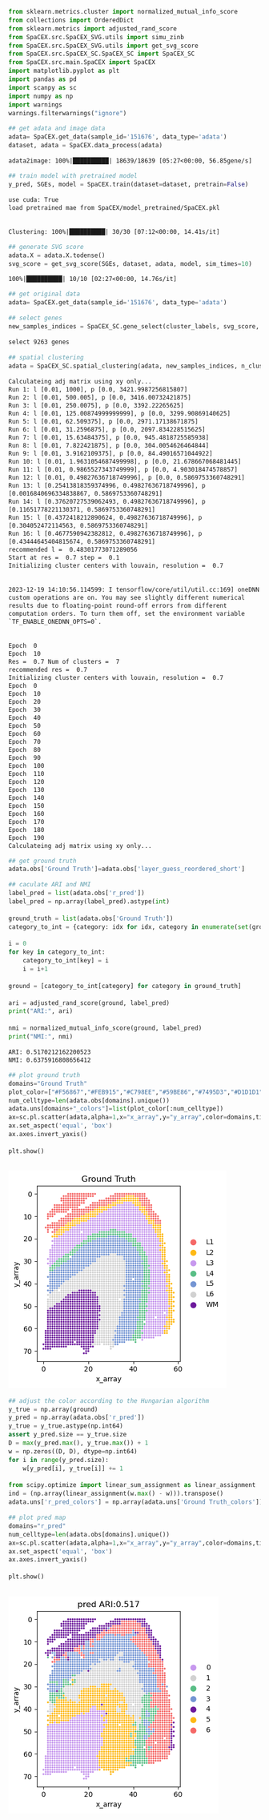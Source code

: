 ```python
from sklearn.metrics.cluster import normalized_mutual_info_score
from collections import OrderedDict
from sklearn.metrics import adjusted_rand_score
from SpaCEX.src.SpaCEX_SVG.utils import simu_zinb
from SpaCEX.src.SpaCEX_SVG.utils import get_svg_score
from SpaCEX.src.SpaCEX_SC.SpaCEX_SC import SpaCEX_SC
from SpaCEX.src.main.SpaCEX import SpaCEX
import matplotlib.pyplot as plt
import pandas as pd
import scanpy as sc
import numpy as np
import warnings
warnings.filterwarnings("ignore")
```


```python
## get adata and image data
adata= SpaCEX.get_data(sample_id='151676', data_type='adata')
dataset, adata = SpaCEX.data_process(adata)
```

    adata2image: 100%|██████████| 18639/18639 [05:27<00:00, 56.85gene/s]



```python
## train model with pretrained model
y_pred, SGEs, model = SpaCEX.train(dataset=dataset, pretrain=False)
```

    use cuda: True
    load pretrained mae from SpaCEX/model_pretrained/SpaCEX.pkl


    Clustering: 100%|██████████| 30/30 [07:12<00:00, 14.41s/it]



```python
## generate SVG score
adata.X = adata.X.todense()
svg_score = get_svg_score(SGEs, dataset, adata, model, sim_times=10)
```

    100%|██████████| 10/10 [02:27<00:00, 14.76s/it]



```python
## get original data
adata= SpaCEX.get_data(sample_id='151676', data_type='adata')
```


```python
## select genes
new_samples_indices = SpaCEX_SC.gene_select(cluster_labels, svg_score, selection_percentage=0.5)
```

```markdown
select 9263 genes
```



```python
## spatial clustering
adata = SpaCEX_SC.spatial_clustering(adata, new_samples_indices, n_clusters=7)
```

    Calculateing adj matrix using xy only...
    Run 1: l [0.01, 1000], p [0.0, 3421.9987256815807]
    Run 2: l [0.01, 500.005], p [0.0, 3416.00732421875]
    Run 3: l [0.01, 250.0075], p [0.0, 3392.22265625]
    Run 4: l [0.01, 125.00874999999999], p [0.0, 3299.90869140625]
    Run 5: l [0.01, 62.509375], p [0.0, 2971.17138671875]
    Run 6: l [0.01, 31.2596875], p [0.0, 2097.834228515625]
    Run 7: l [0.01, 15.63484375], p [0.0, 945.4818725585938]
    Run 8: l [0.01, 7.822421875], p [0.0, 304.0054626464844]
    Run 9: l [0.01, 3.9162109375], p [0.0, 84.49016571044922]
    Run 10: l [0.01, 1.9631054687499998], p [0.0, 21.678667068481445]
    Run 11: l [0.01, 0.9865527343749999], p [0.0, 4.903018474578857]
    Run 12: l [0.01, 0.49827636718749996], p [0.0, 0.5869753360748291]
    Run 13: l [0.25413818359374996, 0.49827636718749996], p [0.0016840696334838867, 0.5869753360748291]
    Run 14: l [0.37620727539062493, 0.49827636718749996], p [0.11651778221130371, 0.5869753360748291]
    Run 15: l [0.4372418212890624, 0.49827636718749996], p [0.304052472114563, 0.5869753360748291]
    Run 16: l [0.4677590942382812, 0.49827636718749996], p [0.43444645404815674, 0.5869753360748291]
    recommended l =  0.48301773071289056
    Start at res =  0.7 step =  0.1
    Initializing cluster centers with louvain, resolution =  0.7


    2023-12-19 14:10:56.114599: I tensorflow/core/util/util.cc:169] oneDNN custom operations are on. You may see slightly different numerical results due to floating-point round-off errors from different computation orders. To turn them off, set the environment variable `TF_ENABLE_ONEDNN_OPTS=0`.


    Epoch  0
    Epoch  10
    Res =  0.7 Num of clusters =  7
    recommended res =  0.7
    Initializing cluster centers with louvain, resolution =  0.7
    Epoch  0
    Epoch  10
    Epoch  20
    Epoch  30
    Epoch  40
    Epoch  50
    Epoch  60
    Epoch  70
    Epoch  80
    Epoch  90
    Epoch  100
    Epoch  110
    Epoch  120
    Epoch  130
    Epoch  140
    Epoch  150
    Epoch  160
    Epoch  170
    Epoch  180
    Epoch  190
    Calculateing adj matrix using xy only...



```python
## get ground truth 
adata.obs['Ground Truth']=adata.obs['layer_guess_reordered_short'] 
```


```python
## caculate ARI and NMI
label_pred = list(adata.obs['r_pred'])
label_pred = np.array(label_pred).astype(int)

ground_truth = list(adata.obs['Ground Truth'])
category_to_int = {category: idx for idx, category in enumerate(set(ground_truth))}
 
i = 0
for key in category_to_int:
    category_to_int[key] = i
    i = i+1

ground = [category_to_int[category] for category in ground_truth]

ari = adjusted_rand_score(ground, label_pred)
print("ARI:", ari)

nmi = normalized_mutual_info_score(ground, label_pred)
print("NMI:", nmi)

```

    ARI: 0.5170212162200523
    NMI: 0.6375916808656412



```python
## plot ground truth
domains="Ground Truth"
plot_color=["#F56867","#FEB915","#C798EE","#59BE86","#7495D3","#D1D1D1","#6D1A9C","#15821E","#3A84E6","#997273","#787878","#DB4C6C","#9E7A7A","#554236","#AF5F3C","#93796C","#F9BD3F","#DAB370","#877F6C","#268785"]
num_celltype=len(adata.obs[domains].unique())
adata.uns[domains+"_colors"]=list(plot_color[:num_celltype])
ax=sc.pl.scatter(adata,alpha=1,x="x_array",y="y_array",color=domains,title=domains,color_map=plot_color,show=False,size=100000/adata.shape[0])
ax.set_aspect('equal', 'box')
ax.axes.invert_yaxis()

plt.show()
```


​    
![png](output_9_0.png)
​    



```python
## adjust the color according to the Hungarian algorithm
y_true = np.array(ground)
y_pred = np.array(adata.obs['r_pred'])
y_true = y_true.astype(np.int64)
assert y_pred.size == y_true.size
D = max(y_pred.max(), y_true.max()) + 1
w = np.zeros((D, D), dtype=np.int64)
for i in range(y_pred.size):
    w[y_pred[i], y_true[i]] += 1

from scipy.optimize import linear_sum_assignment as linear_assignment
ind = (np.array(linear_assignment(w.max() - w))).transpose()
adata.uns['r_pred_colors'] = np.array(adata.uns['Ground Truth_colors'])[ind[:, 1]]
```


```python
## plot pred map
domains="r_pred"
num_celltype=len(adata.obs[domains].unique())
ax=sc.pl.scatter(adata,alpha=1,x="x_array",y="y_array",color=domains,title='pred ARI:{:.3f}'.format(ari),color_map=adata.uns['r_pred_colors'], show=False,size=100000/adata.shape[0])
ax.set_aspect('equal', 'box')
ax.axes.invert_yaxis()

plt.show()
```


​    
![png](output_11_0.png)
​    

